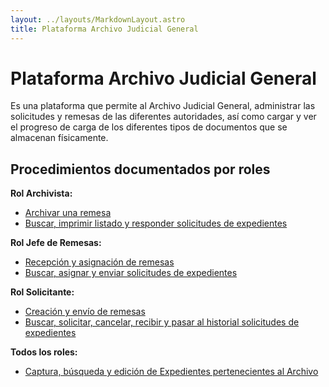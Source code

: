```yaml
---
layout: ../layouts/MarkdownLayout.astro
title: Plataforma Archivo Judicial General
---
```


# Plataforma Archivo Judicial General

Es una plataforma que permite al Archivo Judicial General, administrar las solicitudes y remesas de las diferentes autoridades, así como cargar y ver el progreso de carga de los diferentes tipos de documentos que se almacenan físicamente.

## Procedimientos documentados por roles

**Rol Archivista:**

- [Archivar una remesa](/plataforma_archivo_judicial_general/archivista-archivo-remesas)
- [Buscar, imprimir listado y responder solicitudes de expedientes](/plataforma_archivo_judicial_general/archivista-archivo-solicitudes)

**Rol Jefe de Remesas:**

- [Recepción y asignación de remesas](/plataforma_archivo_judicial_general/jefe-remesa-archivo-remesas)
- [Buscar, asignar y enviar solicitudes de expedientes](/plataforma_archivo_judicial_general/jefe-remesa-archivo-solicitudes)

**Rol Solicitante:**

- [Creación y envío de remesas](/plataforma_archivo_judicial_general/solicitante-archivo-remesas)
- [Buscar, solicitar, cancelar, recibir y pasar al historial solicitudes de expedientes](/plataforma_archivo_judicial_general/solicitante-archivo-solicitudes)

**Todos los roles:**

- [Captura, búsqueda y edición de Expedientes pertenecientes al Archivo](/plataforma_archivo_judicial_general/todos-expedientes)
